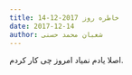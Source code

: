 ```yaml
---
title: خاطره روز 2017-12-14
date: 2017-12-14
author: شعبان محمد حسنی
---
```


اصلا یادم نمیاد امروز چی کار کردم.